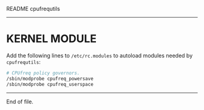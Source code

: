 README cpufrequtils

---


KERNEL MODULE
=============

Add the following lines to `/etc/rc.modules` to autoload modules needed by
`cpufrequtils`:

```sh
# CPUfreq policy governors.
/sbin/modprobe cpufreq_powersave
/sbin/modprobe cpufreq_userspace
```


---

End of file.
